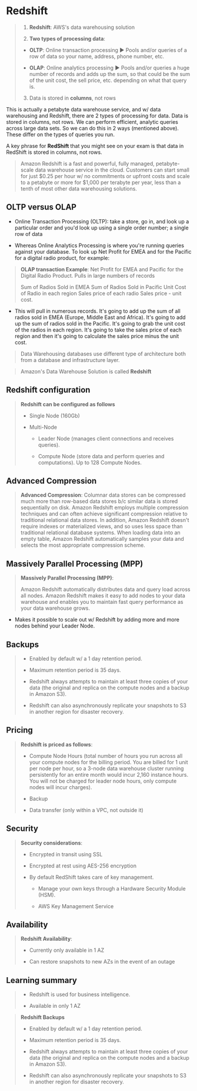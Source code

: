 # Redshift

> 1. **Redshift**: AWS's data warehousing solution
>
> 2. **Two types of processing data**:
>
>   * **OLTP**: Online transaction processing ▶︎ Pools and/or queries of a row of data so your name, address, phone number, etc.
>
>   * **OLAP**: Online analytics processing ▶︎ Pools and/or queries a huge number of records and adds up the sum, so that could be the sum of the unit cost, the sell price, etc. depending on what that query is.
>
> 3. Data is stored in **columns**, not rows

This is actually a petabyte data warehouse service, and w/ data warehousing and Redshift, there are 2 types of processing for data. Data is stored in columns, not rows. We can perform efficient, analytic queries across large data sets. So we can do this in 2 ways (mentioned above). These differ on the types of queries you run.

A key phrase for **RedShift** that you might see on your exam is that data in RedShift is stored in columns, not rows.

> Amazon Redshift is a fast and powerful, fully managed, petabyte-scale data warehouse service in the cloud. Customers can start small for just $0.25 per hour w/ no commitments or upfront costs and scale to a petabyte or more for $1,000 per terabyte per year, less than a tenth of most other data warehousing solutions.

## OLTP versus OLAP

* Online Transaction Processing (OLTP): take a store, go in, and look up a particular order and you'd look up using a single order number; a single row of data

* Whereas Online Analytics Processing is where you're running queries against your database. To look up Net Profit for EMEA and for the Pacific for a digital radio product, for example:

> **OLAP transaction Example**:
> Net Profit for EMEA and Pacific for the Digital Radio Product.
> Pulls in large numbers of records
>
> Sum of Radios Sold in EMEA
> Sum of Radios Sold in Pacific
> Unit Cost of Radio in each region
> Sales price of each radio
> Sales price - unit cost.

* This will pull in numerous records. It's going to add up the sum of all radios sold in EMEA (Europe, Middle East and Africa). It's going to add up the sum of radios sold in the Pacific. It's going to grab the unit cost of the radios in each region. It's going to take the sales price of each region and then it's going to calculate the sales price minus the unit cost.

> Data Warehousing databases use different type of architecture both from a database and infrastructure layer.

> Amazon's Data Warehouse Solution is called **Redshift**

## Redshift configuration

> **Redshift can be configured as follows**
>
> * Single Node (160Gb)
>
> * Multi-Node
>
>   * Leader Node (manages client connections and receives queries).
>
>   * Compute Node (store data and perform queries and computations). Up to 128 Compute Nodes.

## Advanced Compression

> **Advanced Compression**: Columnar data stores can be compressed much more than row-based data stores b/c similar data is stored sequentially on disk. Amazon Redshift employs multiple compression techniques and can often achieve significant compression relative to traditional relational data stores. In addition, Amazon Redshift doesn't require indexes or materialized views, and so uses less space than traditional relational database systems. When loading data into an empty table, Amazon Redshift automatically samples your data and selects the most appropriate compression scheme.

## Massively Parallel Processing (MPP)

> **Massively Parallel Processing (MPP)**:
>
> Amazon Redshift automatically distributes data and query load across all nodes. Amazon Redshift makes it easy to add nodes to your data warehouse and enables you to maintain fast query performance as your data warehouse grows.

* Makes it possible to scale out w/ Redshift by adding more and more nodes behind your Leader Node.

## Backups

> * Enabled by default w/ a 1 day retention period.
>
> * Maximum retention period is 35 days.
>
> * Redshift always attempts to maintain at least three copies of your data (the original and replica on the compute nodes and a backup in Amazon S3).
>
> * Redshift can also asynchronously replicate your snapshots to S3 in another region for disaster recovery.

## Pricing

> **Redshift is priced as follows**:
>
> * Compute Node Hours (total number of hours you run across all your compute nodes for the billing period. You are billed for 1 unit per node per hour, so a 3-node data warehouse cluster running persistently for an entire month would incur 2,160 instance hours. You will not be charged for leader node hours, only compute nodes will incur charges).
>
> * Backup
>
> * Data transfer (only within a VPC, not outside it)

## Security

> **Security considerations**:
>
> * Encrypted in transit using SSL
>
> * Encrypted at rest using AES-256 encryption
>
> * By default RedShift takes care of key management.
>
>   * Manage your own keys through a Hardware Security Module (HSM).
>
>   * AWS Key Management Service

## Availability

> **Redshift Availability**:
>
> * Currently only available in 1 AZ
>
> * Can restore snapshots to new AZs in the event of an outage

## Learning summary

> * Redshift is used for business intelligence.
>
> * Available in only 1 AZ

> **Redshift Backups**
>
> * Enabled by default w/ a 1 day retention period.
>
> * Maximum retention period is 35 days.
>
> * Redshift always attempts to maintain at least three copies of your data (the original and replica on the compute nodes and a backup in Amazon S3).
>
> * Redshift can also asynchronously replicate your snapshots to S3 in another region for disaster recovery.
